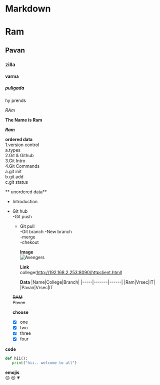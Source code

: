 # Markdown
# Ram
## Pavan
### zilla
#### varma
##### puligada

hy prends

*RAm*

**The Name is Ram**

***Ram***

**ordered data**   
1.version control   
   a.types   
2.Git & Github   
3.Git Intro   
4.Git Commands    
   a.git init    
   b.git add    
   c.git status   
   
   ** unordered data**  
   - Introduction   
   - Git hub  
     -Git push  
     - Git pull  
   -Git branch
    -New branch  
      -merge   
     -chekout   
       
       **Image**   
       ![Avengers](https://ae01.alicdn.com/kf/HTB1BHsaKpXXXXbTXFXXq6xXFXXXd/Captain-America-3-Captain-VS-Iron-Man-cloth-silk-art-wall-poster-and-prints.jpg)
       
       
       **Link**   
       college(http://192.168.2.253:8090/httpclient.html)
       
       
       **Data**
       |Name|College|Branch|
       |-----|-------|------|
       |Ram|Vrsec|IT|
       |Pavan|Vrsec|IT       
       
      ~~RAM~~    
      ~~Pavan~~
      
      **choose**
      - [x] one  
      - [x] two  
      - [x] three  
      - [x] four   

**code**

````python    
def hii():     
   print("hii.. welcome to all")   
   ````
   
   **emojis**   
   :blush:
   :heart_eyes:
   :heartpulse:
